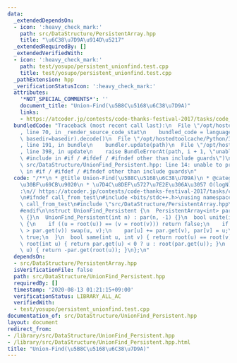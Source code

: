 ```yaml
---
data:
  _extendedDependsOn:
  - icon: ':heavy_check_mark:'
    path: src/DataStructure/PersistentArray.hpp
    title: "\u6C38\u7D9A\u914D\u5217"
  _extendedRequiredBy: []
  _extendedVerifiedWith:
  - icon: ':heavy_check_mark:'
    path: test/yosupo/persistent_unionfind.test.cpp
    title: test/yosupo/persistent_unionfind.test.cpp
  _pathExtension: hpp
  _verificationStatusIcon: ':heavy_check_mark:'
  attributes:
    '*NOT_SPECIAL_COMMENTS*': ''
    document_title: "Union-Find(\u5B8C\u5168\u6C38\u7D9A)"
    links:
    - https://atcoder.jp/contests/code-thanks-festival-2017/tasks/code_thanks_festival_2017_h
  bundledCode: "Traceback (most recent call last):\n  File \"/opt/hostedtoolcache/Python/3.8.5/x64/lib/python3.8/site-packages/onlinejudge_verify/documentation/build.py\"\
    , line 70, in _render_source_code_stat\n    bundled_code = language.bundle(stat.path,\
    \ basedir=basedir).decode()\n  File \"/opt/hostedtoolcache/Python/3.8.5/x64/lib/python3.8/site-packages/onlinejudge_verify/languages/cplusplus.py\"\
    , line 191, in bundle\n    bundler.update(path)\n  File \"/opt/hostedtoolcache/Python/3.8.5/x64/lib/python3.8/site-packages/onlinejudge_verify/languages/cplusplus_bundle.py\"\
    , line 398, in update\n    raise BundleErrorAt(path, i + 1, \"unable to process\
    \ #include in #if / #ifdef / #ifndef other than include guards\")\nonlinejudge_verify.languages.cplusplus_bundle.BundleErrorAt:\
    \ src/DataStructure/UnionFind_Persistent.hpp: line 14: unable to process #include\
    \ in #if / #ifdef / #ifndef other than include guards\n"
  code: "/**\n * @title Union-Find(\u5B8C\u5168\u6C38\u7D9A)\n * @category \u30C7\u30FC\
    \u30BF\u69CB\u9020\n * \u7D4C\u8DEF\u5727\u7E2E\u306A\u3057 O(logN)\n */\n// verify\u7528\
    :\n// https://atcoder.jp/contests/code-thanks-festival-2017/tasks/code_thanks_festival_2017_h\n\
    \n#ifndef call_from_test\n#include <bits/stdc++.h>\nusing namespace std;\n\n#define\
    \ call_from_test\n#include \"src/DataStructure/PersistentArray.hpp\"\n#undef call_from_test\n\
    #endif\n\nstruct UnionFind_Persistent {\n  PersistentArray<int> par;\n  UnionFind_Persistent()\
    \ {}\n  UnionFind_Persistent(int n) : par(n, -1) {}\n  bool unite(int u, int v)\
    \ {\n    if ((u = root(u)) == (v = root(v))) return false;\n    if (par.get(u)\
    \ > par.get(v)) swap(u, v);\n    par[u] += par.get(v), par[v] = u;\n    return\
    \ true;\n  }\n  bool same(int u, int v) { return root(u) == root(v); }\n  int\
    \ root(int u) { return par.get(u) < 0 ? u : root(par.get(u)); }\n  int size(int\
    \ u) { return -par.get(root(u)); }\n};\n"
  dependsOn:
  - src/DataStructure/PersistentArray.hpp
  isVerificationFile: false
  path: src/DataStructure/UnionFind_Persistent.hpp
  requiredBy: []
  timestamp: '2020-08-13 01:21:15+09:00'
  verificationStatus: LIBRARY_ALL_AC
  verifiedWith:
  - test/yosupo/persistent_unionfind.test.cpp
documentation_of: src/DataStructure/UnionFind_Persistent.hpp
layout: document
redirect_from:
- /library/src/DataStructure/UnionFind_Persistent.hpp
- /library/src/DataStructure/UnionFind_Persistent.hpp.html
title: "Union-Find(\u5B8C\u5168\u6C38\u7D9A)"
---
```

